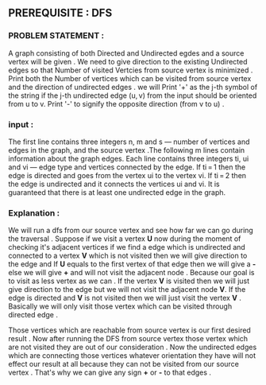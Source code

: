 ## PREREQUISITE : DFS 

### PROBLEM STATEMENT : 

A graph consisting of both Directed and Undirected egdes and a source vertex will be given . We need to give direction to the existing Undirected edges so that Number of visited
Vertcies from source vertex is minimized . Print both the Number of vertices which can be visited from source vertex and the direction of undirected edges . we will Print '+' as 
the j-th symbol of the string if the j-th undirected edge (u, v) from the input should be oriented from u to v. Print '-' to signify the opposite direction (from v to u) .

### input :
The first line contains three integers n, m and s  — number of vertices and edges in the graph, and the source vertex .The following m lines contain information about the graph 
edges. Each line contains three integers ti, ui and vi — edge type and vertices connected by the edge. If ti = 1 then the edge is directed and goes from the vertex ui to the 
vertex vi. If ti = 2 then the edge is undirected and it connects the vertices ui and vi.
It is guaranteed that there is at least one undirected edge in the graph.

### Explanation : 
We will run a dfs from our source vertex and see how far we can go during the traversal . Suppose if we visit a vertex **U** now during the moment of checking it's adjacent 
vertices if we find a edge which is undirected and connected to a vertex **V** which is not visited then we will give direction to the edge and If **U** equals to the first vertex 
of that edge then we will give a **-** else we will give **+** and will not visit the adjacent node . Because our goal is to visit as less vertex as we can .
If the vertex **V** is visited then we will just give direction to the edge but we will not visit the adjacent node **V**. If the edge is directed and **V** is not visited then we will just visit the vertex **V** .
Basically we will only visit those vertex which can be visited through directed edge .

Those vertices which are reachable from source vertex is our first desired result .
Now after running the DFS from source vertex those vertex which are not visited they are out of our consideration . Now the undirected edges which are connecting those vertices
whatever orientation they have will not effect our result at all because they can not be visited from our source vertex . That's why we can give any sign **+** or **-** to that 
edges .
